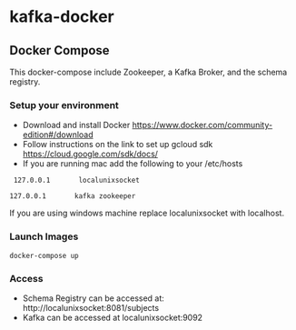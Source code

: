 # kafka-docker
## Docker Compose 

This docker-compose include Zookeeper, a Kafka Broker, and the schema registry.

### Setup your environment 

* Download and install Docker https://www.docker.com/community-edition#/download
* Follow instructions on the link to set up gcloud sdk https://cloud.google.com/sdk/docs/
* If you are running mac add the following to your /etc/hosts


``` 127.0.0.1       localunixsocket```

``` 127.0.0.1       kafka zookeeper ```

 
If you are using windows machine replace localunixsocket with localhost. 

### Launch Images

```
docker-compose up
```

### Access
* Schema Registry can be accessed at: http://localunixsocket:8081/subjects
* Kafka can be accessed at localunixsocket:9092
